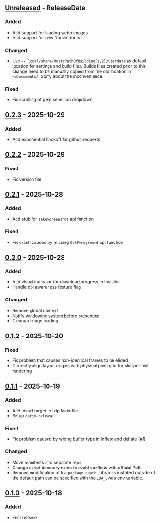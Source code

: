 <!-- next-header -->

## [Unreleased] - ReleaseDate

### Added

- Add support for loading webp images
- Add support for new 'fontin' fonts

### Changed

- Use `~/.local/share/RustyPathOfBuilding{1,2}/userdata` as default location for settings and build files. Builds files created prior to this change need to be manually copied from the old location in `~/Documents/`. Sorry about the inconvenience.

### Fixed

- Fix scrolling of gem selection dropdown

## [0.2.3] - 2025-10-29

### Added

- Add exponential backoff for github requests

## [0.2.2] - 2025-10-29

### Fixed

- Fix version file

## [0.2.1] - 2025-10-28

### Added

- Add stub for `TakeScreenshot` api function

### Fixed

- Fix crash caused by missing `SetForeground` api function

## [0.2.0] - 2025-10-28

### Added

- Add visual indicator for download progress in installer
- Handle dpi awareness feature flag

### Changed

- Remove global context
- Notify windowing system before presenting
- Cleanup image loading

## [0.1.2] - 2025-10-20

### Fixed

- Fix problem that causes non-identical frames to be elided.
- Correctly align layout origins with physical pixel grid for sharper text rendering.

## [0.1.1] - 2025-10-19

### Added

- Add install target to lzip Makefile
- Setup `cargo-release`

### Fixed

- Fix problem caused by wrong buffer type in inflate and deflate (#1)

### Changed

- Move manifests into separate repo
- Change script directory name to avoid conflicts with official PoB
- Remove modification of lua `package.cpath`. Libraries installed outside of the default path can be specified with the `LUA_CPATH` env variable.

## [0.1.0] - 2025-10-18

### Added

- First release

<!-- next-url -->

[Unreleased]: https://github.com/meehl/rusty-path-of-building/compare/v0.2.3...HEAD
[0.2.3]: https://github.com/meehl/rusty-path-of-building/compare/v0.2.2...v0.2.3
[0.2.2]: https://github.com/meehl/rusty-path-of-building/compare/v0.2.1...v0.2.2
[0.2.1]: https://github.com/meehl/rusty-path-of-building/compare/v0.2.0...v0.2.1
[0.2.0]: https://github.com/meehl/rusty-path-of-building/compare/v0.1.2...v0.2.0
[0.1.2]: https://github.com/meehl/rusty-path-of-building/compare/v0.1.1...v0.1.2
[0.1.1]: https://github.com/meehl/rusty-path-of-building/compare/v0.1.0...v0.1.1
[0.1.0]: https://github.com/meehl/rusty-path-of-building/releases/tag/v0.1.0

